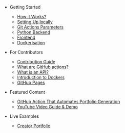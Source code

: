 - Getting Started

	- [How it Works?](/wiki/How-it-Works)
	- [Setting Up locally](/wiki/Setting-Up-Locally)
	- [Git Actions Parameters](/wiki/Git-Actions-Parameters)
	- [Python Backend](/wiki/Python-Backend)
	- [Frontend](/wiki/Frontend)
	- [Dockerisation](/wiki/Dockerisation)

- For Contributors

	- [Contribution Guide](/wiki/Contribution-Guide)
	- [What are GitHub actions?](https://medium.com/better-programming/github-actions-the-what-why-and-how-3868d5a86292)
	- [What is an API?](https://www.freecodecamp.org/news/what-is-an-api-in-english-please-b880a3214a82/)
	- [Introduction to Dockers](https://medium.com/codingthesmartway-com-blog/docker-beginners-guide-part-1-images-containers-6f3507fffc98)
	- [GitHub Pages](https://towardsdatascience.com/how-to-create-a-free-github-pages-website-53743d7524e1)

- Featured Content

	- [GitHub Action That Automates Portfolio Generation](https://towardsdatascience.com/github-action-that-automates-portfolio-generation-bc15835862dc)
	- [YouTube Video Guide & Demo](https://youtu.be/uIQhIdErYSk)

- Live Examples

	- [Creator Portfolio](https://kaustubhgupta.github.io/)
